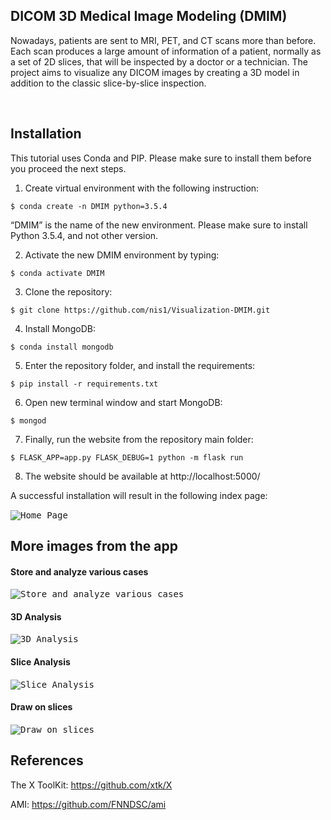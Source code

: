 ## DICOM 3D Medical Image Modeling (DMIM)

Nowadays, patients are sent to MRI, PET, and CT scans more than before. Each scan produces a large amount of information of a patient, normally as a set of 2D slices, that will be inspected by a doctor or a technician. The project aims to visualize any DICOM images by creating a 3D model in addition to the classic slice-by-slice inspection.

&nbsp;
## Installation

This tutorial uses Conda and PIP. Please make sure to install them before you  proceed the next steps.

1. Create virtual environment with the following instruction:

```
$ conda create -n DMIM python=3.5.4
```
“DMIM” is the name of the new environment. Please make sure to install    	Python 3.5.4, and not other version.

2.  Activate the new DMIM environment by typing:
```
$ conda activate DMIM
```
3. Clone the repository: 
```
$ git clone https://github.com/nis1/Visualization-DMIM.git
```
4.  Install MongoDB:
```
$ conda install mongodb
```
5. Enter the repository folder, and install the requirements:
```
$ pip install -r requirements.txt
```
6. Open new terminal window and start MongoDB:
```
$ mongod
```
7. Finally, run the website from the repository main folder:
```
$ FLASK_APP=app.py FLASK_DEBUG=1 python -m flask run
```
8. The website should be available at http://localhost:5000/

A successful installation will result in the following index page: 

<kbd>![Home Page](https://github.com/nis1/Visualization-DMIM/blob/master/static/wiki/4.jpg)</kbd>
&nbsp;

## More images from the app

#### Store and analyze various cases
<kbd>![Store and analyze various cases](https://github.com/nis1/Visualization-DMIM/blob/master/static/wiki/5.jpg)</kbd>
&nbsp;

#### 3D Analysis
<kbd>![3D Analysis](https://github.com/nis1/Visualization-DMIM/blob/master/static/wiki/8.jpg)</kbd>
&nbsp;

#### Slice Analysis
<kbd>![Slice Analysis](https://github.com/nis1/Visualization-DMIM/blob/master/static/wiki/10.jpg)</kbd>
&nbsp;

#### Draw on slices
<kbd>![Draw on slices](https://github.com/nis1/Visualization-DMIM/blob/master/static/wiki/11.jpg)</kbd>
&nbsp;&nbsp;


## References

The X ToolKit:
https://github.com/xtk/X

AMI: 
https://github.com/FNNDSC/ami

